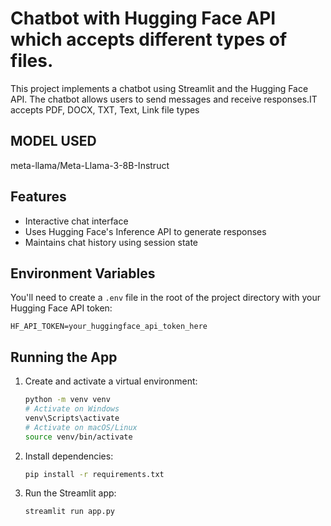 # Chatbot with Hugging Face API which accepts different types of files.

This project implements a chatbot using Streamlit and the Hugging Face API. The chatbot allows users to send messages and receive responses.IT accepts PDF, DOCX, TXT, Text, Link file types

## MODEL USED

meta-llama/Meta-Llama-3-8B-Instruct

## Features

- Interactive chat interface
- Uses Hugging Face's Inference API to generate responses
- Maintains chat history using session state


## Environment Variables

You'll need to create a `.env` file in the root of the project directory with your Hugging Face API token:

```
HF_API_TOKEN=your_huggingface_api_token_here
```

## Running the App

1. Create and activate a virtual environment:
   ```bash
   python -m venv venv
   # Activate on Windows
   venv\Scripts\activate
   # Activate on macOS/Linux
   source venv/bin/activate
   ```

2. Install dependencies:
   ```bash
   pip install -r requirements.txt
   ```

3. Run the Streamlit app:
   ```bash
   streamlit run app.py
   ```




